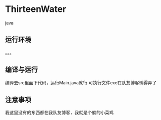 # ThirteenWater
java
## 运行环境
。。。
## 编译与运行
编译去src里面下代码，运行Main.java就行
可执行文件exe在队友博客懒得弄了
## 注意事项
我这里没有的东西都在我队友博客，我就是个躺的小菜鸡
